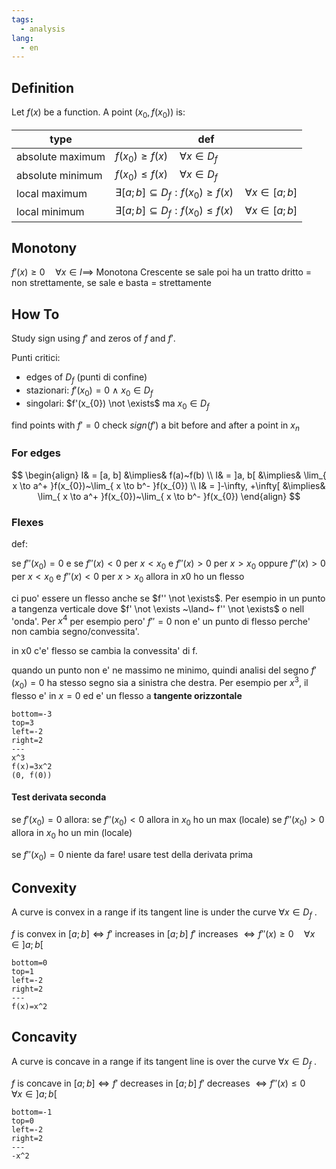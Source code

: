 ```yaml
---
tags:
  - analysis
lang:
  - en
---
```


## Definition

Let $f(x)$ be a function. A point $(x_{0}, f(x_{0}))$ is:

| type             | def                                                                              |
| ---------------- | -------------------------------------------------------------------------------- |
| absolute maximum | $f(x_{0}) \geq f(x) \quad \forall x \in D_{f}$                                   |
| absolute minimum | $f(x_{0}) \leq f(x) \quad \forall x \in D_{f}$                                   |
| local maximum    | $\exists [a; b] \subseteq D_{f} : f(x_{0}) \geq f(x) \quad \forall x \in [a; b]$ |
| local minimum    | $\exists [a; b] \subseteq D_{f} : f(x_{0}) \leq f(x) \quad \forall x \in [a; b]$ |

## Monotony

$f'(x) \geq 0 \quad \forall x \in I \implies$ Monotona Crescente
se sale poi ha un tratto dritto = non strettamente, se sale e basta = strettamente

## How To

Study sign using $f'$ and zeros of $f$ and $f'$. 

Punti critici:

- edges of $D_f$ (punti di confine)
- stazionari: $f'(x_{0}) = 0  ~\land~ x_{0} \in D_{f}$
- singolari: $f'(x_{0}) \not \exists$ ma $x_{0} \in D_{f}$

find points with $f'=0$
check $sign(f')$ a bit before and after a point in $x_{n}$

### For edges

$$
\begin{align}
I& = [a, b] &\implies& f(a)~f(b) \\
I& = ]a, b[ &\implies& \lim_{ x \to a^+ }f(x_{0})~\lim_{ x \to b^- }f(x_{0}) \\
I& = ]-\infty, +\infty[ &\implies& \lim_{ x \to a^+ }f(x_{0})~\lim_{ x \to b^-  }f(x_{0})
\end{align}
$$

### Flexes

def:

se $f''(x_{0}) = 0$ e 
se $f''(x) < 0$ per $x < x_{0}$ e $f''(x) > 0$ per $x > x_{0}$
oppure $f''(x) > 0$ per $x < x_{0}$ e $f''(x) < 0$ per $x > x_{0}$
allora in $x0$ ho un flesso

ci puo' essere un flesso anche se $f'' \not \exists$. Per esempio in un punto a tangenza verticale dove $f' \not \exists ~\land~ f'' \not \exists$ o nell 'onda'.
Per $x^4$ per esempio pero' $f''=0$ non e' un punto di flesso perche' non cambia segno/convessita'.

in x0 c'e' flesso se cambia la convessita' di f.

quando un punto non e' ne massimo ne minimo, quindi analisi del segno $f'(x_{0})=0$ ha stesso segno sia a sinistra che destra.
Per esempio per $x^3$, il flesso e' in $x=0$ ed e' un flesso a **tangente orizzontale**

```desmos-graph
bottom=-3
top=3
left=-2
right=2
---
x^3
f(x)=3x^2
(0, f(0))
```

#### Test derivata seconda

se $f'(x_{0})=0$ allora:
se $f''(x_{0}) < 0$ allora in $x_{0}$ ho un max (locale)
se $f''(x_{0}) > 0$ allora in $x_{0}$ ho un min (locale)

se $f''(x_{0}) = 0$ niente da fare! usare test della derivata prima

## Convexity

A curve is convex in a range if its tangent line is under the curve $\forall x \in D_{f}$ .

$f$ is convex in $[a; b] \iff f'$ increases in $[a; b]$
$f'$ increases $\iff f''(x) \geq 0 \quad \forall x \in ]a; b[$

```desmos-graph
bottom=0
top=1
left=-2
right=2
---
f(x)=x^2
```

## Concavity

A curve is concave in a range if its tangent line is over the curve $\forall x \in D_{f}$ .

$f$ is concave in $[a; b] \iff f'$ decreases in $[a; b]$
$f'$ decreases $\iff f''(x) \leq 0 \quad \forall x \in ]a; b[$

```desmos-graph
bottom=-1
top=0
left=-2
right=2
---
-x^2
```
